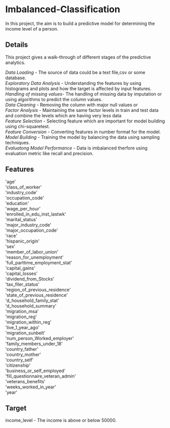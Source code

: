# Imbalanced-Classification
In this project, the aim is to build a predictive model for determining the income level of a person.

## Details
This project gives a walk-through of different stages of the predictive analytics.</br>

<i>Data Loading</i> - The source of data could be a text file,csv or some database.</br>
<i>Exploratory Data Analysis </i>- Understanding the features by using histograms and plots and how the target is affected by input features.</br>
<i>Handling of missing values</i>- The handling of missing data by imputation or using algorithms to predict the column values.</br>
<i>Data Cleaning</i> - Removing the column with major null values or </br>
<i>Factor Analysis</i> - Maintaining the same factor levels in train and test data and combine the levels which are having very less data </br>
<i>Feature Selection</i> - Selecting feature which are important for model building using chi-squaretest.</br>
<i>Feature Conversion</i> - Converting features in number format for the model. </br>
<i>Model Building</i> - Training the model by balancing the data using sampling techniques.</br>
<i>Evaluatong Model Performance</i> - Data is imbalanced therfore using evaluation metric like recall and precision.</br>

## Features

'age'</br>'class_of_worker'</br>'industry_code'</br>'occupation_code'</br>'education'</br>'wage_per_hour'</br>'enrolled_in_edu_inst_lastwk'</br>'marital_status'</br>'major_industry_code'</br>'major_occupation_code'</br>'race'</br>'hispanic_origin'</br>'sex'</br>'member_of_labor_union'</br>'reason_for_unemployment'</br>'full_parttime_employment_stat'</br>'capital_gains'</br>'capital_losses'</br>'dividend_from_Stocks'</br>'tax_filer_status'</br>'region_of_previous_residence'</br>'state_of_previous_residence'</br>'d_household_family_stat'</br>'d_household_summary'</br>'migration_msa'</br>'migration_reg'</br>'migration_within_reg'</br>'live_1_year_ago'</br>'migration_sunbelt'</br>'num_person_Worked_employer'</br>'family_members_under_18'</br>'country_father'</br>'country_mother'</br>'country_self'</br>'citizenship'</br>'business_or_self_employed'</br>'fill_questionnaire_veteran_admin'</br>'veterans_benefits'</br>'weeks_worked_in_year'</br>'year'

## Target
income_level - The income is above or below 50000.
